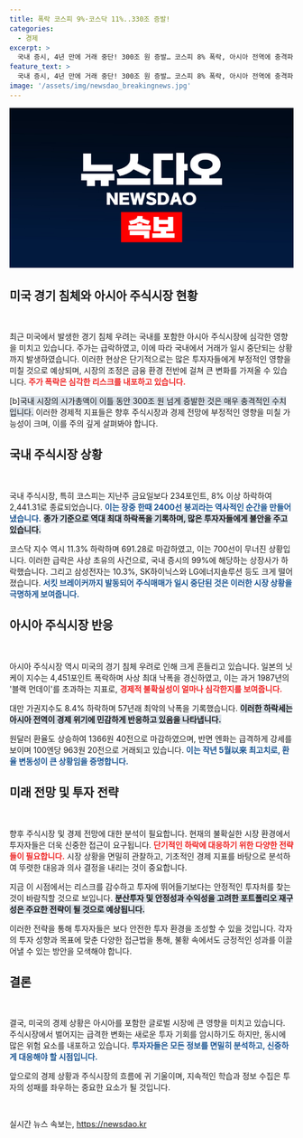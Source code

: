 ```yaml
---
title: 폭락 코스피 9%·코스닥 11%..330조 증발!
categories:
  - 경제
excerpt: >
  국내 증시, 4년 만에 거래 중단! 300조 원 증발… 코스피 8% 폭락, 아시아 전역에 충격파. 이 잔존의 기회는?
feature_text: >
  국내 증시, 4년 만에 거래 중단! 300조 원 증발… 코스피 8% 폭락, 아시아 전역에 충격파. 이 잔존의 기회는?
image: '/assets/img/newsdao_breakingnews.jpg'
---
```


<p><img src="/assets/img/newsdao_breakingnews.jpg" alt="ontimetimes 속보" /></p>

<h2 data-ke-size="size26">미국 경기 침체와 아시아 주식시장 현황</h2>

<p data-ke-size="size16">&nbsp;</p>

<p>최근 미국에서 발생한 경기 침체 우려는 국내를 포함한 아시아 주식시장에 심각한 영향을 미치고 있습니다. 주가는 급락하였고, 이에 따라 국내에서 거래가 일시 중단되는 상황까지 발생하였습니다. 이러한 현상은 단기적으로는 많은 투자자들에게 부정적인 영향을 미칠 것으로 예상되며, 시장의 조정은 금융 환경 전반에 걸쳐 큰 변화를 가져올 수 있습니다. <b><span style="color: #ee2323;">주가 폭락은 심각한 리스크를 내포하고 있습니다.</span></b> </p>

<p>[b]<span style="background-color: #21538527;">국내 시장의 시가총액이 이틀 동안 300조 원 넘게 증발한 것은 매우 충격적인 수치입니다.</span></b> 이러한 경제적 지표들은 향후 주식시장과 경제 전망에 부정적인 영향을 미칠 가능성이 크며, 이를 주의 깊게 살펴봐야 합니다. </p>

<h2 data-ke-size="size26">국내 주식시장 상황</h2>

<p data-ke-size="size16">&nbsp;</p>

<p>국내 주식시장, 특히 코스피는 지난주 금요일보다 234포인트, 8% 이상 하락하여 2,441.31로 종료되었습니다. <b><span style="color: #1a5490;">이는 장중 한때 2400선 붕괴라는 역사적인 순간을 만들어 냈습니다.</span></b> <b><span style="background-color: #21538527;">종가 기준으로 역대 최대 하락폭을 기록하며, 많은 투자자들에게 불안을 주고 있습니다.</span></b></p>

<p>코스닥 지수 역시 11.3% 하락하며 691.28로 마감하였고, 이는 700선이 무너진 상황입니다. 이러한 급락은 사상 초유의 사건으로, 국내 증시의 99%에 해당하는 상장사가 하락했습니다. 그리고 삼성전자는 10.3%, SK하이닉스와 LG에너지솔루션 등도 크게 떨어졌습니다. <b><span style="color: #1a5490;">서킷 브레이커까지 발동되어 주식매매가 일시 중단된 것은 이러한 시장 상황을 극명하게 보여줍니다.</span></b></p>

<h2 data-ke-size="size26">아시아 주식시장 반응</h2>

<p data-ke-size="size16">&nbsp;</p>

<p>아시아 주식시장 역시 미국의 경기 침체 우려로 인해 크게 흔들리고 있습니다. 일본의 닛케이 지수는 4,451포인트 폭락하며 사상 최대 낙폭을 경신하였고, 이는 과거 1987년의 '블랙 먼데이'를 초과하는 지표로, <b><span style="color: #ee2323;">경제적 불확실성이 얼마나 심각한지를 보여줍니다.</span></b> </p>

<p>대만 가권지수도 8.4% 하락하며 57년래 최악의 낙폭을 기록했습니다. <b><span style="background-color: #21538527;">이러한 하락세는 아시아 전역이 경제 위기에 민감하게 반응하고 있음을 나타냅니다.</span></b> </p>

<p>원달러 환율도 상승하여 1366원 40전으로 마감하였으며, 반면 엔화는 급격하게 강세를 보이며 100엔당 963원 20전으로 거래되고 있습니다. <b><span style="color: #1a5490;">이는 작년 5월以来 최고치로, 환율 변동성이 큰 상황임을 증명합니다.</span></b></p>

<h2 data-ke-size="size26">미래 전망 및 투자 전략</h2>

<p data-ke-size="size16">&nbsp;</p>

<p>향후 주식시장 및 경제 전망에 대한 분석이 필요합니다. 현재의 불확실한 시장 환경에서 투자자들은 더욱 신중한 접근이 요구됩니다. <b><span style="color: #ee2323;">단기적인 하락에 대응하기 위한 다양한 전략들이 필요합니다.</span></b> 시장 상황을 면밀히 관찰하고, 기초적인 경제 지표를 바탕으로 분석하여 뚜렷한 대응과 의사 결정을 내리는 것이 중요합니다.</p>

<p>지금 이 시점에서는 리스크를 감수하고 투자에 뛰어들기보다는 안정적인 투자처를 찾는 것이 바람직할 것으로 보입니다. <b><span style="background-color: #21538527;">분산투자 및 안정성과 수익성을 고려한 포트폴리오 재구성은 주요한 전략이 될 것으로 예상됩니다.</span></b> </p>

<p>이러한 전략을 통해 투자자들은 보다 안전한 투자 환경을 조성할 수 있을 것입니다. 각자의 투자 성향과 목표에 맞춘 다양한 접근법을 통해, 불황 속에서도 긍정적인 성과를 이끌어낼 수 있는 방안을 모색해야 합니다. </p>

<h2 data-ke-size="size26">결론</h2>

<p data-ke-size="size16">&nbsp;</p>

<p>결국, 미국의 경제 상황은 아시아를 포함한 글로벌 시장에 큰 영향을 미치고 있습니다. 주식시장에서 벌어지는 급격한 변화는 새로운 투자 기회를 암시하기도 하지만, 동시에 많은 위험 요소를 내포하고 있습니다. <b><span style="color: #1a5490;">투자자들은 모든 정보를 면밀히 분석하고, 신중하게 대응해야 할 시점입니다.</span></b> </p>

<p>앞으로의 경제 상황과 주식시장의 흐름에 귀 기울이며, 지속적인 학습과 정보 수집은 투자의 성패를 좌우하는 중요한 요소가 될 것입니다. </p>

<p data-ke-size="size16">&nbsp;</p>
실시간 뉴스 속보는, <a href="https://newsdao.kr" rel="dofollow">https://newsdao.kr</a>


